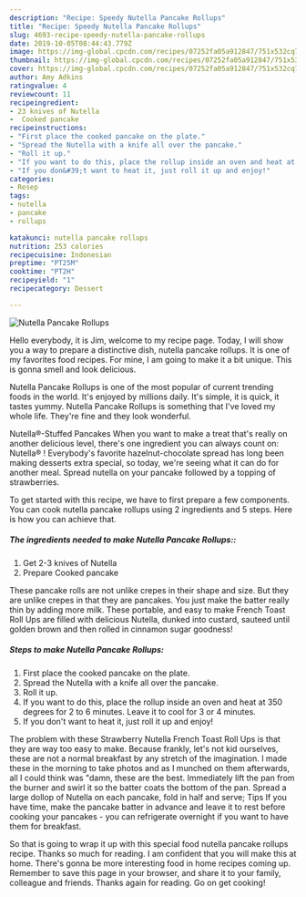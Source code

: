 ```yaml
---
description: "Recipe: Speedy Nutella Pancake Rollups"
title: "Recipe: Speedy Nutella Pancake Rollups"
slug: 4693-recipe-speedy-nutella-pancake-rollups
date: 2019-10-05T08:44:43.779Z
image: https://img-global.cpcdn.com/recipes/07252fa05a912847/751x532cq70/nutella-pancake-rollups-recipe-main-photo.jpg
thumbnail: https://img-global.cpcdn.com/recipes/07252fa05a912847/751x532cq70/nutella-pancake-rollups-recipe-main-photo.jpg
cover: https://img-global.cpcdn.com/recipes/07252fa05a912847/751x532cq70/nutella-pancake-rollups-recipe-main-photo.jpg
author: Amy Adkins
ratingvalue: 4
reviewcount: 11
recipeingredient:
- 23 knives of Nutella
-  Cooked pancake
recipeinstructions:
- "First place the cooked pancake on the plate."
- "Spread the Nutella with a knife all over the pancake."
- "Roll it up."
- "If you want to do this, place the rollup inside an oven and heat at 350 degrees for 2 to 6 minutes. Leave it to cool for 3 or 4 minutes."
- "If you don&#39;t want to heat it, just roll it up and enjoy!"
categories:
- Resep
tags:
- nutella
- pancake
- rollups

katakunci: nutella pancake rollups
nutrition: 253 calories
recipecuisine: Indonesian
preptime: "PT25M"
cooktime: "PT2H"
recipeyield: "1"
recipecategory: Dessert

---
```



![Nutella Pancake Rollups](https://img-global.cpcdn.com/recipes/07252fa05a912847/751x532cq70/nutella-pancake-rollups-recipe-main-photo.jpg)

Hello everybody, it is Jim, welcome to my recipe page. Today, I will show you a way to prepare a distinctive dish, nutella pancake rollups. It is one of my favorites food recipes. For mine, I am going to make it a bit unique. This is gonna smell and look delicious.

Nutella Pancake Rollups is one of the most popular of current trending foods in the world. It's enjoyed by millions daily. It's simple, it is quick, it tastes yummy. Nutella Pancake Rollups is something that I've loved my whole life. They're fine and they look wonderful.

Nutella®-Stuffed Pancakes When you want to make a treat that&#39;s really on another delicious level, there&#39;s one ingredient you can always count on: Nutella® ! Everybody&#39;s favorite hazelnut-chocolate spread has long been making desserts extra special, so today, we&#39;re seeing what it can do for another meal. Spread nutella on your pancake followed by a topping of strawberries.


To get started with this recipe, we have to first prepare a few components. You can cook nutella pancake rollups using 2 ingredients and 5 steps. Here is how you can achieve that.

##### The ingredients needed to make Nutella Pancake Rollups::

1. Get 2-3 knives of Nutella
1. Prepare  Cooked pancake


These pancake rolls are not unlike crepes in their shape and size. But they are unlike crepes in that they are pancakes. You just make the batter really thin by adding more milk. These portable, and easy to make French Toast Roll Ups are filled with delicious Nutella, dunked into custard, sauteed until golden brown and then rolled in cinnamon sugar goodness! 

##### Steps to make Nutella Pancake Rollups:

1. First place the cooked pancake on the plate.
1. Spread the Nutella with a knife all over the pancake.
1. Roll it up.
1. If you want to do this, place the rollup inside an oven and heat at 350 degrees for 2 to 6 minutes. Leave it to cool for 3 or 4 minutes.
1. If you don&#39;t want to heat it, just roll it up and enjoy!


The problem with these Strawberry Nutella French Toast Roll Ups is that they are way too easy to make. Because frankly, let&#39;s not kid ourselves, these are not a normal breakfast by any stretch of the imagination. I made these in the morning to take photos and as I munched on them afterwards, all I could think was &#34;damn, these are the best. Immediately lift the pan from the burner and swirl it so the batter coats the bottom of the pan. Spread a large dollop of Nutella on each pancake, fold in half and serve; Tips If you have time, make the pancake batter in advance and leave it to rest before cooking your pancakes - you can refrigerate overnight if you want to have them for breakfast. 

So that is going to wrap it up with this special food nutella pancake rollups recipe. Thanks so much for reading. I am confident that you will make this at home. There's gonna be more interesting food in home recipes coming up. Remember to save this page in your browser, and share it to your family, colleague and friends. Thanks again for reading. Go on get cooking!
